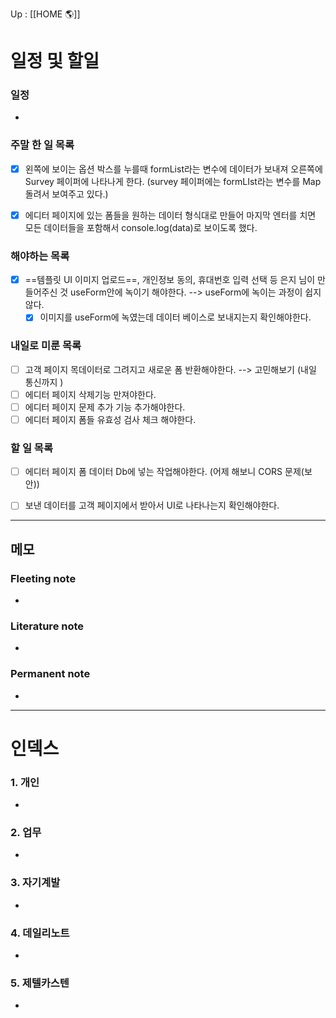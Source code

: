 Up : [[HOME 🌎]]

# 일정 및 할일
### 일정
- 

### 주말 한 일 목록
- [x] 왼쪽에 보이는 옵션 박스를 누를때 formList라는 변수에 데이터가 보내져 오른쪽에 Survey 페이퍼에 나타나게 한다. (survey 페이퍼에는 formLIst라는 변수를 Map돌려서 보여주고 있다.)
- [x] 에디터 페이지에 있는 폼들을 원하는 데이터 형식대로 만들어 마지막 엔터를 치면 모든 데이터들을 포함해서 console.log(data)로 보이도록 했다.


### 해야하는 목록
- [x] ==템플릿 UI 이미지 업로드==, 개인정보 동의, 휴대번호 입력 선택 등 은지 님이 만들어주신 것 useForm안에 녹이기 해야한다.
	--> useForm에 녹이는 과정이 쉽지 않다.
	- [x] 이미지를 useForm에 녹였는데 데이터 베이스로 보내지는지 확인해야한다.

### 내일로 미룬 목록
- [ ] 고객 페이지 목데이터로 그려지고 새로운 폼 반환해야한다.
	--> 고민해보기 (내일 통신까지 )
- [ ]  에디터 페이지 삭제기능 만져야한다.
- [ ] 에디터 페이지 문제 추가 기능 추가해야한다.
- [ ]  에디터 페이지 폼들 유효성 검사 체크 해야한다.

### 할 일 목록
- [ ] 에디터 페이지 폼 데이터 Db에 넣는 작업해야한다. (어제 해보니 CORS 문제(보안))
- [ ] 보낸 데이터를 고객 페이지에서 받아서 UI로 나타나는지 확인해야한다. 



---

## 메모

### Fleeting note
- 

### Literature note
- 

### Permanent note
- 

---

# 인덱스
### 1. 개인 
- 
### 2. 업무
- 
### 3. 자기계발
- 
### 4. 데일리노트
- 
### 5. 제텔카스텐
- 